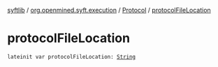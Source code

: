 [syftlib](../../index.md) / [org.openmined.syft.execution](../index.md) / [Protocol](index.md) / [protocolFileLocation](./protocol-file-location.md)

# protocolFileLocation

`lateinit var protocolFileLocation: `[`String`](https://kotlinlang.org/api/latest/jvm/stdlib/kotlin/-string/index.html)